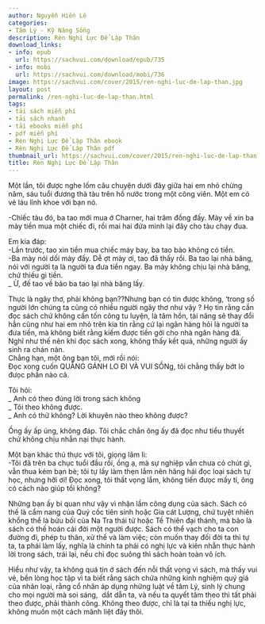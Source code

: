 ```yaml
---
author: Nguyễn Hiến Lê
categories:
- Tâm Lý - Kỹ Năng Sống
description: Rèn Nghị Lực Để Lập Thân
download_links:
- info: epub
  url: https://sachvui.com/download/epub/735
- info: mobi
  url: https://sachvui.com/download/mobi/736
image: https://sachvui.com/cover/2015/ren-nghi-luc-de-lap-than.jpg
layout: post
permalink: /ren-nghi-luc-de-lap-than.html
tags:
- tải sách miễn phí
- tải sách nhanh
- tải ebooks miễn phí
- pdf miễn phí
- Rèn Nghị Lực Để Lập Thân ebook
- Rèn Nghị Lực Để Lập Thân pdf
thumbnail_url: https://sachvui.com/cover/2015/ren-nghi-luc-de-lap-than.jpg
title: Rèn Nghị Lực Để Lập Thân
---
```


 <div class="item-desc text-justify"> <p>Một lần, tôi được nghe lốm câu chuyện dưới đây giữa hai em nhỏ chừng năm, sáu tuổi đương thà tàu trên hồ nước trong một công viên. Một em có vẻ láu lỉnh khoe với bạn nó.</p><p>-Chiếc tàu đó, ba tao mới mua ớ Charner, hai trăm đồng đấy. Mày về xin ba mày tiền mua một chiếc đi, rồi mai hai đứa mình lại đây cho tàu chạy đua.</p><p>Em kia đáp:<br>-Lần trước, tao xin tiền mua chiếc máy bay, ba tao bảo không có tiền.<br>-Ba mày nói dối mày đấy. Dễ ợt mày ơi, tao đã thấy rồi. Ba tao lại nhà băng, nói với người ta là người ta đưa tiền ngay. Ba mày không chịu lại nhà băng, chứ thiếu gì tiền.<br>_ Ừ, đế tao về bảo ba tao lại nhà băng lấy.</p><p>Thực là ngây thơ, phải không bạn??Nhưng bạn có tin được không, ‘trong số người lớn chúng ta cũng có nhiều người ngây thơ như vậy ? Họ tin rằng cần đọc sách chứ không cần tốn công tu luyện, là tâm hồn, tài năng sẽ thay đổi hẳn cũng như hai em nhỏ trên kia tin rằng cứ lại ngân hàng hỏi là người ta đưa tiền, mà không biết rằng kiếm được tiền gởi cho nhà ngân hàng đã. Nghĩ như thế nên khi đọc sách xong, không thấy kết quả, những người ấy sinh ra chán nản.<br>Chẳng hạn, một ông bạn tôi, mới rồi nói:<br>Đọc xong cuốn QUẲNG GÁNH LO ĐI VÀ VUI SỒNg, tôi chằng thấy bớt lo đưọc phần nào cả.</p><p>Tôi hỏi:<br>_ Anh có theo đúng lời trong sách không<br>_ Tôi theo không được.<br>_ Anh có thử không? Lời khuyên nào theo không được?</p><p>Ồng ấy ấp úng, không đáp. Tôi chắc chắn ông ấy đã đọc như tiểu thuyết chứ không chịu nhẫn nại thực hành.</p><p>Một bạn khác thú thực với tôi, giọng lâm li:<br>-Tôi đã trên ba chục tuổi đầu rồi, ồng ạ, mà sự nghiệp vẫn chưa có chút gì, vẫn thua kém bạn bè; tôi tự lấy làm thẹn lắm nên hăng hái đọc loại sách tự học, nhưng hỡi ơi! Đọc xong, tôi thất vọng lắm, không tiến đưọc mấy tí, ông có cách nào giúp tồi không?</p><p>Những bạn ấy bi quan như vậy vì nhận lầm công dụng của sách. Sách có thế là cẩm nang của Quý cốc tiên sinh hoặc Gia cát Lượng, chứ tuyệt nhiên khổng thể là bửu bối của Na Tra thái tử hoặc Tề Thiên đại thánh, mà bảo là sách có thế hoán cải đời một người được. Sách có thể vạch cho ta con đường đi, phép tu thân, xử thế và làm việc; còn muốn thay đối đời ta thì tự ta, ta phái làm lấy, nghĩa là chính ta phái có nghị lực và kiên nhẫn thực hành lời trong sách, trái lại, nếu chỉ đọc suông thì sách hoàn toàn vô ích.</p><p>Hiểu như vậy, ta không quá tin ớ sách đến nỗi thất vọng vì sách, mà thấy vui vẻ, bền lòng học tập vì ta biết rằng sách chứa những kinh nghiệm quý giá của nhân loại, rằng cổ nhân áp dụng những luật về tâm Lý, sinh lý chung cho mọi người mà soi sáng,  dắt dẫn ta, và nếu ta quyết tâm theo thì tất phải theo được, phải thành công. Không theo được, chỉ là tại ta thiếu nghị lực, không muốn một cách mãnh liệt đấy thôi.</p> </div>